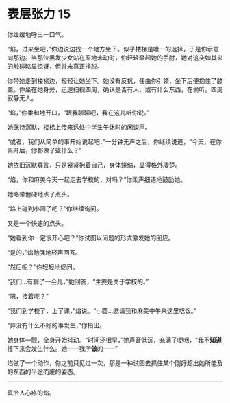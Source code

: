 # 表层张力 15

你缓缓地呼出一口气。

“焰，过来坐吧，”你边说边找一个地方坐下。似乎楼梯是唯一的选择，于是你示意向那边。当那位黑发少女站在原地未动时，你轻轻牵起她的手肘，她对这突如其来的触碰略显惊讶，但并未真正挣脱。

你带她走到楼梯边，轻轻让她坐下。她没有反抗，任由你引领，坐下后便抱住了膝盖。你坐在她身旁，迅速扫视四周，确认是否有人，或有什么东西，在偷听。四周寂静无人。

“焰，”你柔和地开口，“跟我聊聊吧，我在这儿听你说。”

她保持沉默，楼梯上传来远处中学生午休时的闲谈声。

“或者，我们从简单的事开始说起吧，”一分钟无声之后，你继续说道，“今天，在你离开后，你都做了些什么？”

她依旧沉默寡言，只是紧紧抱着自己，身体蜷缩，显得格外凄楚。

“焰，你和麻美今天一起走去学校的，对吗？”你柔声细语地鼓励她。

她略带僵硬地点了点头。

“路上碰到小圆了吧？”你继续询问。

又是一个快速的点头。

“她看到你一定很开心吧？”你试图以问题的形式激发她的回应。

“是的，”焰勉强地轻声回答。

“然后呢？”你轻轻地促问。

“我们...有聊了一会儿，”她回答，“主要是关于学校的。”

“嗯，接着呢？”

“我们到学校了，上了课，”焰说。“小圆...邀请我和麻美中午来这里吃饭。”

“并没有什么不好的事发生，”你指出。

她身体一颤，全身开始抖动。“时间还很早，”她声音低沉，充满了哽咽，“我不**知道**接下来会发生什么。她——我所**做**的——”

焰做了一个动作，你之前只见过一次，那是一种试图去抓住某个刚好超出她所能及的东西的半途而废的姿态。

---

真令人心疼的焰。

